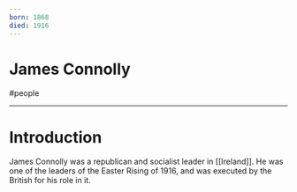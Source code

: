 ```yaml
---
born: 1868
died: 1916
---
```

# James Connolly 
#people

---
# Introduction
James Connolly was a republican and socialist leader in [[Ireland]]. He was one of the leaders of the Easter Rising of 1916, and was executed by the British for his role in it. 